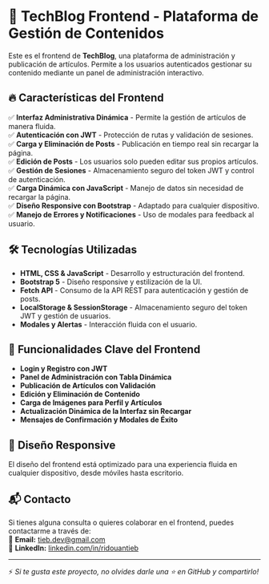 # 🚀 TechBlog Frontend - Plataforma de Gestión de Contenidos

Este es el frontend de **TechBlog**, una plataforma de administración y publicación de artículos. Permite a los usuarios autenticados gestionar su contenido mediante un panel de administración interactivo.

## 🔥 Características del Frontend
✅ **Interfaz Administrativa Dinámica** - Permite la gestión de artículos de manera fluida.  
✅ **Autenticación con JWT** - Protección de rutas y validación de sesiones.  
✅ **Carga y Eliminación de Posts** - Publicación en tiempo real sin recargar la página.  
✅ **Edición de Posts** - Los usuarios solo pueden editar sus propios artículos.  
✅ **Gestión de Sesiones** - Almacenamiento seguro del token JWT y control de autenticación.  
✅ **Carga Dinámica con JavaScript** - Manejo de datos sin necesidad de recargar la página.  
✅ **Diseño Responsive con Bootstrap** - Adaptado para cualquier dispositivo.  
✅ **Manejo de Errores y Notificaciones** - Uso de modales para feedback al usuario.  

## 🛠️ Tecnologías Utilizadas
- **HTML, CSS & JavaScript** - Desarrollo y estructuración del frontend.  
- **Bootstrap 5** - Diseño responsive y estilización de la UI.  
- **Fetch API** - Consumo de la API REST para autenticación y gestión de posts.  
- **LocalStorage & SessionStorage** - Almacenamiento seguro del token JWT y gestión de usuarios.  
- **Modales y Alertas** - Interacción fluida con el usuario.  

## 📌 Funcionalidades Clave del Frontend
- **Login y Registro con JWT**  
- **Panel de Administración con Tabla Dinámica**  
- **Publicación de Artículos con Validación**  
- **Edición y Eliminación de Contenido**  
- **Carga de Imágenes para Perfil y Artículos**  
- **Actualización Dinámica de la Interfaz sin Recargar**  
- **Mensajes de Confirmación y Modales de Éxito**  

## 🎨 Diseño Responsive  
El diseño del frontend está optimizado para una experiencia fluida en cualquier dispositivo, desde móviles hasta escritorio.  

## 📬 Contacto
Si tienes alguna consulta o quieres colaborar en el frontend, puedes contactarme a través de:  
📩 **Email:** [tieb.dev@gmail.com](mailto:tieb.dev@gmail.com)  
🔗 **LinkedIn:** [linkedin.com/in/ridouantieb](https://linkedin.com/in/ridouantieb)  

---

⚡ *Si te gusta este proyecto, no olvides darle una ⭐ en GitHub y compartirlo!*  

